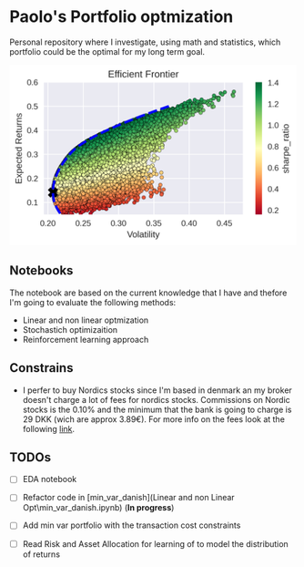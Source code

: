 # Paolo's Portfolio optmization 

Personal repository where I investigate, using math and statistics, which portfolio could be the optimal for my long term goal.

![eff_frontier](res/efficient_frontier.png)

## Notebooks

The notebook are based on the current knowledge that I have and thefore I'm going to evaluate the following methods:

- Linear and non linear optmization
- Stochastich optimizaition
- Reinforcement learning approach

## Constrains

- I perfer to buy Nordics stocks since I'm based in denmark an my broker doesn't charge a lot of fees for nordics stocks. Commissions on Nordic stocks is the 0.10% and the minimum that the bank is going to charge is 29 DKK (wich are approx 3.89€). For more info on the fees look at the following [link](https://www.nordea.dk/privat/produkter/investering/nordeainvestor.html#tab=Kurtage).

## TODOs

- [ ] EDA notebook
- [ ] Refactor code in [min_var_danish](Linear and non Linear Opt\min_var_danish.ipynb) (**In progress**)
- [ ] Add min var portfolio with the transaction cost constraints
- [ ] Read Risk and Asset Allocation for learning of to model the distribution of returns

